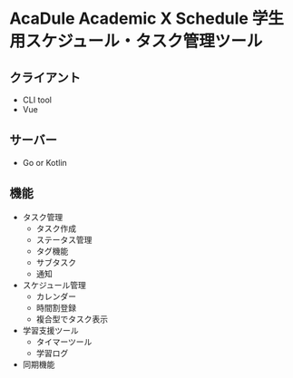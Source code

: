 # AcaDule Academic X Schedule 学生用スケジュール・タスク管理ツール
## クライアント
- CLI tool
- Vue
## サーバー
- Go or Kotlin
## 機能
- タスク管理
  - タスク作成
  - ステータス管理
  - タグ機能
  - サブタスク
  - 通知
- スケジュール管理
  - カレンダー
  - 時間割登録
  - 複合型でタスク表示
- 学習支援ツール
  - タイマーツール
  - 学習ログ
- 同期機能
